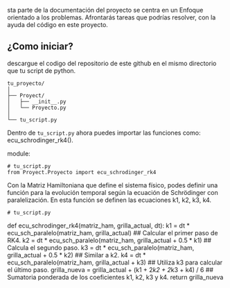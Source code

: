 sta parte de la documentación del proyecto se centra en un Enfoque orientado a los problemas. Afrontarás tareas que podrías resolver, con la ayuda del código en este proyecto.

## ¿Como iniciar?
descargue el codigo del repositorio de este github en el mismo directorio que tu script de python.

    tu_proyecto/
    │
    ├── Proyect/
    │   ├── __init__.py
    │   └── Proyecto.py
    │
    └── tu_script.py

Dentro de `tu_script.py` ahora puedes importar las funciones como: ecu_schrodinger_rk4(). 

module:

    # tu_script.py
    from Proyect.Proyecto import ecu_schrodinger_rk4
   
Con la Matriz Hamiltoniana que define el sistema físico, podes definir una función para la evolución temporal según la ecuación de Schrödinger con paralelización. En esta función se definen las ecuaciones k1, k2, k3, k4.


	# tu_script.py

def ecu_schrodinger_rk4(matriz_ham, grilla_actual, dt): 
    k1 = dt * ecu_sch_paralelo(matriz_ham, grilla_actual) ## Calcular el primer paso de RK4.
    k2 = dt * ecu_sch_paralelo(matriz_ham, grilla_actual + 0.5 * k1) ## Calcula el segundo paso.
    k3 = dt * ecu_sch_paralelo(matriz_ham, grilla_actual + 0.5 * k2) ## Similar a k2.
    k4 = dt * ecu_sch_paralelo(matriz_ham, grilla_actual + k3) ## Utiliza k3 para calcular el último paso.
    grilla_nueva = grilla_actual + (k1 + 2*k2 + 2*k3 + k4) / 6 ## Sumatoria ponderada de los coeficientes k1, k2, k3 y k4.
    return grilla_nueva


